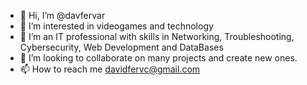 - 👋 Hi, I’m @davfervar
- 👀 I’m interested in videogames and technology
- 🌱 I’m an IT professional with skills in Networking, Troubleshooting, Cybersecurity, Web Development and DataBases
- 💞️ I’m looking to collaborate on many projects and create new ones.
- 📫 How to reach me davidfervc@gmail.com
<!---
davfervar/davfervar is a ✨ special ✨ repository because its `README.md` (this file) appears on your GitHub profile.
You can click the Preview link to take a look at your changes.
--->
